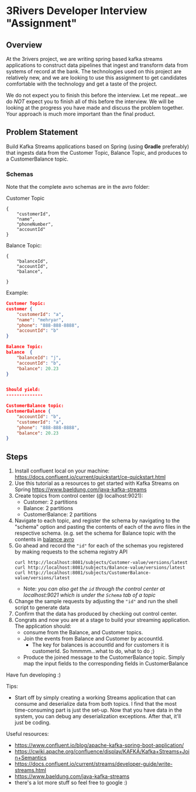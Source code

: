 # 3Rivers Developer Interview "Assignment"

## Overview

At the 3rivers project, we are writing spring based kafka streams applications to construct data pipelines
that ingest and transform data from systems of record at the bank. The technologies used on this project are
relatively new, and we are looking to use this assignment to get candidates comfortable with the technology and
get a taste of the project.

We do not expect you to finish this before the interview. Let me repeat...we do *NOT* expect you to finish all of this before the interview.
We will be looking at the progress you have made
and discuss the problem together. Your approach is much more important than the final product.


## Problem Statement

Build Kafka Streams applications based on Spring (using **Gradle** preferably) that ingests data from the Customer Topic,
Balance Topic, and produces to a CustomerBalance topic.


### Schemas

Note that the complete avro schemas are in the avro folder:

Customer Topic
```
{
    "customerId",
    "name",
    "phoneNumber",
    "accountId"
}
```

Balance Topic:
```
{
    "balanceId",
    "accountId",
    "balance",

}
```

Example:

```json
Customer Topic:
customer { 
    "customerId": "a", 
    "name": "mehryar", 
    "phone": "888-888-8888", 
    "accountId": "b"                   
}

Balance Topic: 
balance  { 
    "balanceId": "j", 
    "accountId": "b",
    "balance": 20.23
}


Should yield: 
--------------

CustomerBalance topic: 
CustomerBalance { 
    "accountId": "b", 
    "customerId": "a", 
    "phone": "888-888-8888", 
    "balance": 20.23
}
```


## Steps

1. Install confluent local on your machine: https://docs.confluent.io/current/quickstart/ce-quickstart.html
2. Use this tutorial as a resources to get started with Kafka Streams on Spring https://www.baeldung.com/java-kafka-streams
3. Create topics from control center (@ localhost:9021):
   - Customer: 2 partitions
   - Balance: 2 partitions
   - CustomerBalance: 2 partitions
4. Navigate to each topic, and register the schema by navigating to the "schema" option and pasting
   the contents of each of the avro files in the respective schema. (e.g. set the schema for Balance topic with the
   contents in [balance avro](./avro/balance.avsc)
5. Go ahead and record the `"id"` for each of the schemas you registered by making requests to the schema registry API
    ```
    curl http://localhost:8081/subjects/Customer-value/versions/latest
    curl http://localhost:8081/subjects/Balance-value/versions/latest
    curl http://localhost:8081/subjects/CustomerBalance-value/versions/latest
    ```
   * Note: *you can also get the `id` through the control center at localhost:9021 which is under the `Schema` tab of a topic*
6. Change the sample requests by adjusting the `"id"` and run the shell script to generate data
7. Confirm that the data has produced by checking out control center.
8. Congrats and now you are at a stage to build your streaming application. The application should:
   - consume from the Balance, and Customer topics.
   - Join the events from Balance and Customer by accountId.
      - The key for balances is accountId and for customers it is customerId. So hmmmm...what to do, what to do ;)
   - Produce the joined message to the CustomerBalance topic. Simply map the input fields to the corresponding fields in CustomerBalance

Have fun developing :)


Tips:

- Start off by simply creating a working Streams application that can consume and deserialize data from both topics. I find
  that the most time-consuming part is just the set-up. Now that you have data in the system, you can debug any deserialization
  exceptions. After that, it'll just be coding.




Useful resources:
- https://www.confluent.io/blog/apache-kafka-spring-boot-application/
- https://cwiki.apache.org/confluence/display/KAFKA/Kafka+Streams+Join+Semantics
- https://docs.confluent.io/current/streams/developer-guide/write-streams.html
- https://www.baeldung.com/java-kafka-streams
- there's a lot more stuff so feel free to google :) 